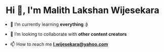 <h1 align="center">Hi 👋, I'm Malith Lakshan Wijesekara</h1>

- 🌱 I’m currently learning **everything :)**

- 👯 I’m looking to collaborate with **other content creators**

- 📫 How to reach me **l.wijesekara@yahoo.com**
